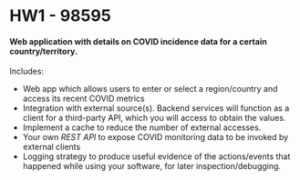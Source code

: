# HW1 - 98595

#### Web application with details on COVID incidence data for a certain country/territory. 

Includes:

- Web app which allows users to enter or select a region/country and access its recent COVID metrics
- Integration with external source(s). Backend services will function as a client for a third-party API, which you will access to obtain the values. 
- Implement a cache to reduce the number of external accesses.
- Your own *REST API* to expose COVID monitoring data to be invoked by external clients
- Logging strategy to produce useful evidence of the actions/events that happened while using your software, for later inspection/debugging.
